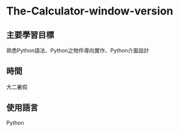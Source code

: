 # The-Calculator-window-version

## 主要學習目標
熟悉Python語法、Python之物件導向實作、Python介面設計

## 時間
大二暑假

## 使用語言
Python
